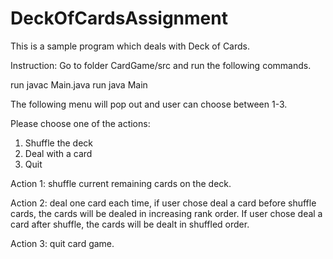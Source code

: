 # DeckOfCardsAssignment
This is a sample program which deals with Deck of Cards.

Instruction: Go to folder CardGame/src and run the following commands.

run javac Main.java 
run java Main

The following menu will pop out and user can choose between 1-3.

Please choose one of the actions:

1. Shuffle the deck
2. Deal with a card
3. Quit

Action 1: shuffle current remaining cards on the deck.

Action 2: deal one card each time, if user chose deal a card before shuffle cards, the cards will be dealed in increasing rank order. If user chose deal a card after shuffle, the cards will be dealt in shuffled order.

Action 3: quit card game.
